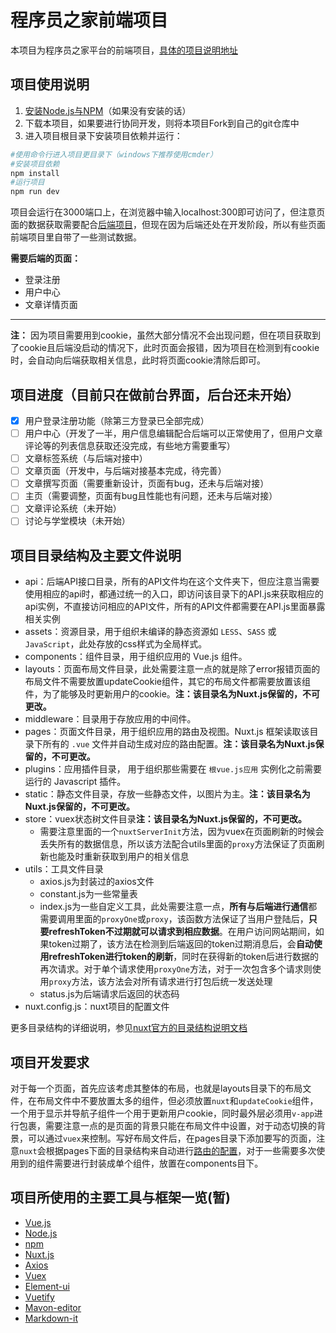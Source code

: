 # 程序员之家前端项目

 本项目为程序员之家平台的前端项目，[具体的项目说明地址](https://github.com/CXYZJ408/CXYZJ)

## 项目使用说明

1. [安装Node.js与NPM](https://www.jianshu.com/p/03a76b2e7e00)（如果没有安装的话）
2. 下载本项目，如果要进行协同开发，则将本项目Fork到自己的git仓库中
3. 进入项目根目录下安装项目依赖并运行：

```bash
#使用命令行进入项目更目录下（windows下推荐使用cmder）
#安装项目依赖
npm install
#运行项目
npm run dev
```

项目会运行在3000端口上，在浏览器中输入localhost:300即可访问了，但注意页面的数据获取需要配合[后端项目](https://github.com/CXYZJ408/cxyzjback)，但现在因为后端还处在开发阶段，所以有些页面前端项目里自带了一些测试数据。

**需要后端的页面：**

- 登录注册
- 用户中心
- 文章详情页面

---

**注：**
因为项目需要用到cookie，虽然大部分情况不会出现问题，但在项目获取到了cookie且后端没启动的情况下，此时页面会报错，因为项目在检测到有cookie时，会自动向后端获取相关信息，此时将页面cookie清除后即可。

## 项目进度（目前只在做前台界面，后台还未开始）

- [x] 用户登录注册功能（除第三方登录已全部完成）
- [ ] 用户中心（开发了一半，用户信息编辑配合后端可以正常使用了，但用户文章评论等的列表信息获取还没完成，有些地方需要重写）
- [ ] 文章标签系统（与后端对接中）
- [ ] 文章页面（开发中，与后端对接基本完成，待完善）
- [ ] 文章撰写页面（需要重新设计，页面有bug，还未与后端对接）
- [ ] 主页（需要调整，页面有bug且性能也有问题，还未与后端对接）
- [ ] 文章评论系统（未开始）
- [ ] 讨论与学堂模块（未开始）

## 项目目录结构及主要文件说明

 - api：后端API接口目录，所有的API文件均在这个文件夹下，但应注意当需要使用相应的api时，都通过统一的入口，即访问该目录下的API.js来获取相应的api实例，不直接访问相应的API文件，所有的API文件都需要在API.js里面暴露相关实例
 - assets：资源目录，用于组织未编译的静态资源如 `LESS`、`SASS` 或 `JavaScript`，此处存放的css样式为全局样式。
 - components：组件目录，用于组织应用的 Vue.js 组件。
 - layouts：页面布局文件目录，此处需要注意一点的就是除了error报错页面的布局文件不需要放置updateCookie组件，其它的布局文件都需要放置该组件，为了能够及时更新用户的cookie。**注：该目录名为Nuxt.js保留的，不可更改。**
 - middleware：目录用于存放应用的中间件。
 - pages：页面文件目录，用于组织应用的路由及视图。Nuxt.js 框架读取该目录下所有的 `.vue` 文件并自动生成对应的路由配置。**注：该目录名为Nuxt.js保留的，不可更改。**
 - plugins：应用插件目录， 用于组织那些需要在 `根vue.js应用` 实例化之前需要运行的 Javascript 插件。
 - static：静态文件目录，存放一些静态文件，以图片为主。**注：该目录名为Nuxt.js保留的，不可更改。**
 - store：vuex状态树文件目录**注：该目录名为Nuxt.js保留的，不可更改。**
    - 需要注意里面的一个`nuxtServerInit`方法，因为vuex在页面刷新的时候会丢失所有的数据信息，所以该方法配合utils里面的`proxy`方法保证了页面刷新也能及时重新获取到用户的相关信息
 - utils：工具文件目录
    - axios.js为封装过的axios文件
    - constant.js为一些常量表
    - index.js为一些自定义工具，此处需要注意一点，**所有与后端进行通信**都需要调用里面的`proxyOne`或`proxy`，该函数方法保证了当用户登陆后，**只要refreshToken不过期就可以请求到相应数据**。在用户访问网站期间，如果token过期了，该方法在检测到后端返回的token过期消息后，会**自动使用refreshToken进行token的刷新**，同时在获得新的token后进行数据的再次请求。对于单个请求使用`proxyOne`方法，对于一次包含多个请求则使用`proxy`方法，该方法会对所有请求进行打包后统一发送处理
    - status.js为后端请求后返回的状态码
 - nuxt.config.js：nuxt项目的配置文件

更多目录结构的详细说明，参见[nuxt官方的目录结构说明文档](https://zh.nuxtjs.org/guide/directory-structure)

## 项目开发要求

对于每一个页面，首先应该考虑其整体的布局，也就是layouts目录下的布局文件，在布局文件中不要放置太多的组件，但必须放置`nuxt`和`updateCookie`组件，一个用于显示并导航子组件一个用于更新用户cookie，同时最外层必须用`v-app`进行包裹，需要注意一点的是页面的背景只能在布局文件中设置，对于动态切换的背景，可以通过`vuex`来控制。写好布局文件后，在pages目录下添加要写的页面，注意`nuxt`会根据pages下面的目录结构来自动进行[路由的配置](https://zh.nuxtjs.org/guide/routing)，对于一些需要多次使用到的组件需要进行封装成单个组件，放置在components目下。

## 项目所使用的主要工具与框架一览(暂)

- [Vue.js](https://cn.vuejs.org/index.html)
- [Node.js](http://nodejs.cn/)
- [npm](https://www.npmjs.com.cn/)
- [Nuxt.js](https://zh.nuxtjs.org/)
- [Axios](https://github.com/axios/axios)
- [Vuex](https://vuex.vuejs.org/zh/guide/)
- [Element-ui](https://element.eleme.io/#/zh-CN)
- [Vuetify](https://vuetifyjs.com/zh-Hans/layout/grid)
- [Mavon-editor](https://github.com/hinesboy/mavonEditor)
- [Markdown-it](https://github.com/markdown-it/markdown-it)

